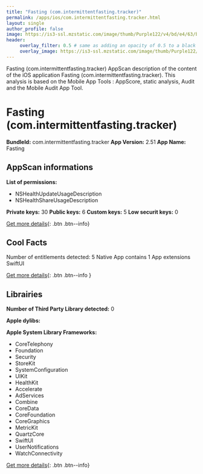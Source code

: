 ```yaml
---
title: "Fasting (com.intermittentfasting.tracker)"
permalink: /apps/ios/com.intermittentfasting.tracker.html
layout: single
author_profile: false
image: https://is3-ssl.mzstatic.com/image/thumb/Purple122/v4/bd/e4/63/bde4634b-a9f6-e711-46f0-3c0ffe32ac7d/AppIcon-1x_U007emarketing-0-5-0-85-220.png/512x512bb.jpg
header: 
     overlay_filter: 0.5 # same as adding an opacity of 0.5 to a black background
     overlay_image: https://is3-ssl.mzstatic.com/image/thumb/Purple122/v4/bd/e4/63/bde4634b-a9f6-e711-46f0-3c0ffe32ac7d/AppIcon-1x_U007emarketing-0-5-0-85-220.png/512x512bb.jpg
---
```

Fasting (com.intermittentfasting.tracker) AppScan description of the content of the iOS application Fasting (com.intermittentfasting.tracker). This analysis is based on the Mobile App Tools : AppScore, static analysis, Audit and the Mobile Audit App Tool.

# Fasting (com.intermittentfasting.tracker)

**BundleId:** com.intermittentfasting.tracker
**App Version:** 2.51
**App Name:** Fasting


## AppScan informations 

**List of permissions:** 
- NSHealthUpdateUsageDescription
- NSHealthShareUsageDescription
  
  
**Private keys:** 30
**Public keys:** 6
**Custom keys:** 5
**Low securit keys:** 0
  
[Get more details](/pricing.html){: .btn .btn--info}

## Cool Facts

Number of entitlements detected: 5
Native App
contains 1 App extensions
SwiftUI
  
[Get more details](/pricing.html){: .btn .btn--info }

## Librairies 
**Number of Third Party Library detected:** 0


**Apple dylibs:**


**Apple System Library Frameworks:**
- CoreTelephony
- Foundation
- Security
- StoreKit
- SystemConfiguration
- UIKit
- HealthKit
- Accelerate
- AdServices
- Combine
- CoreData
- CoreFoundation
- CoreGraphics
- MetricKit
- QuartzCore
- SwiftUI
- UserNotifications
- WatchConnectivity


  
[Get more details](/pricing.html){: .btn .btn--info}

